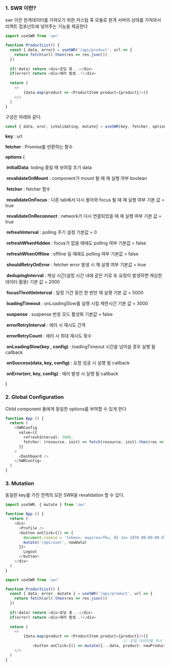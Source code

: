 

### 1. SWR 이란?

swr 이란 원격데이터를 가져오기 위한 커스텀 훅 모듈로 원격 서버의 상태를 가져와서 리액트 컴포넌트에 넣어주는 기능을 제공한다

```typescript
import useSWR from 'swr'

function ProductList() {
  const { data, error} = useSWR('/api/product', url => {
    return fetch(url).then(res => res.json())
  })
  
  if(!data) return <div>로딩 중...</div>
  if(error) return <div>에러 발생..!</div>
  
  return (
  	<>
    	{data.map(product => <ProductItem product={product}/>)}
    </>
  )
}
```

구성은 아래와 같다.

```typescript
const { data, eror, isValidating, mutate} = useSWR(key, fetcher, option)
```

**key** : url

**fetcher** : Promise를 반환하는 함수

**options**  {

​	**initialData**: loding 중일 때 보여질 초기 data

​	**revalidateOnMount** : component가 mount 될 때 재 실행 여부 boolean

​	**fetcher** : fetcher 함수

​	**revalidateOnFocus** : 다른 tab에서 다시 돌아와 focus 될 때 재 실행 여부 기본 값 = true

​	**revalidateOnReconnect** : network가 다시 연결되었을 때 재 실행 여부 기본 값 = true

​	**refreshInterval** : polling 주기 설정 기본값 = 0

​	**refreshWhenHidden** : focus가 없을 때에도 polling 여부 기본값 = false

​	**refreshWhenOffline** : offline 일 때에도 polling 여부 기본값 = false

​	**shouldRetryOnError** : fetcher error 발생 시 재 실행 여부 기본값 = true

​	**dedupingInterval** : 캐싱 시간(설정 시간 내에 같은 키로 또 요청이 발생하면 캐싱한 데이터 활용) 기본 값 = 2000

​	**focusThrottleInterval** :  일정 기간 동안 한 번만 재 실행 기본 값 = 5000

​	**loadingTimeout** : onLoadingSlow를 실행 시킬 제한시간 기본 값 = 3000

​	**suspense** : suspense 반응 모드 활성화 기본값 = false

​	**errorRetryInterval** : 에러 시 재시도 간격

​	**errorRetryCount** : 에러 시 최대 재시도 횟수

​	**onLoadingSlow(key , config)** : loadingTimeout 시간을 넘어설 경우 실행 될 callback

​	**onSuccess(data, key, config)** : 요청 성공 시 실행 될 callback

​	**onError(err, key, config)** : 에러 발생 시 실행 될 callback

}



### 2. Global Configuration

Child component 들에게 동일한 options를 부여할 수 있게 한다

```typescript
function App () {
  return (
    <SWRConfig 
      value={{
        refreshInterval: 3000,
        fetcher: (resource, init) => fetch(resource, init).then(res => res.json())
      }}
    >
      <Dashboard />
    </SWRConfig>
  )
}
```



### 3. Mutation

동일한 key를 가진 전역의 모든 SWR을 revalidation 할 수 있다.

```typescript
import useSWR, { mutate } from 'swr'

function App () {
  return (
    <div>
      <Profile />
      <button onClick={() => {
        document.cookie = 'token=; expires=Thu, 01 Jan 1970 00:00:00 UTC; path=/;'
        mutate('/api/user', newData)
      }}>
        Logout
      </button>
    </div>
  )
}
```

```typescript
import useSWR from 'swr'

function ProductList() {
  const { data, error, mutate } = useSWR('/api/product', url => {
    return fetch(url).then(res => res.json())
  })
  
  if(!data) return <div>로딩 중...</div>
  if(error) return <div>에러 발생..!</div>
  
  return (
  	<>
    	{data.map(product => <ProductItem product={product}/>)}
													// 로컬 데이터를 즉시 업데이트 두번째 인수로 refetch 여부
			<button onClick={() => mutate({...data, product: newProducts}, false)}>click</button>
    </>
  )
}
```

